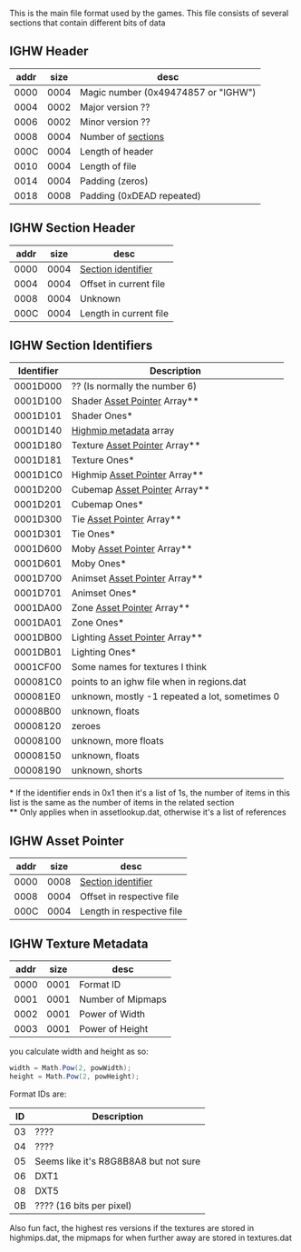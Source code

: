 This is the main file format used by the games.
This file consists of several sections that contain different bits of data

## IGHW Header

addr | size | desc
-----|------|-------------------------------------
0000 | 0004 | Magic number (0x49474857 or "IGHW")
0004 | 0002 | Major version ??
0006 | 0002 | Minor version ??
0008 | 0004 | Number of [sections](#ighw-section-header)
000C | 0004 | Length of header
0010 | 0004 | Length of file
0014 | 0004 | Padding (zeros)
0018 | 0008 | Padding (0xDEAD repeated)

## IGHW Section Header

addr | size | desc
-----|------|-------------------------
0000 | 0004 | [Section identifier](#ighw-section-identifiers)
0004 | 0004 | Offset in current file
0008 | 0004 | Unknown
000C | 0004 | Length in current file

## IGHW Section Identifiers

 Identifier | Description
------------|-------------------------------------------------------
  0001D000  | ?? (Is normally the number 6)
  0001D100  | Shader [Asset Pointer](#ighw-asset-pointer) Array\**
  0001D101  | Shader Ones\*
  0001D140  | [Highmip metadata](#ighw-texture-metadata) array
  0001D180  | Texture [Asset Pointer](#ighw-asset-pointer) Array\**
  0001D181  | Texture Ones\*
  0001D1C0  | Highmip [Asset Pointer](#ighw-asset-pointer) Array\**
  0001D200  | Cubemap [Asset Pointer](#ighw-asset-pointer) Array\**
  0001D201  | Cubemap Ones\*
  0001D300  | Tie [Asset Pointer](#ighw-asset-pointer) Array\**
  0001D301  | Tie Ones\*
  0001D600  | Moby [Asset Pointer](#ighw-asset-pointer) Array\**
  0001D601  | Moby Ones\*
  0001D700  | Animset [Asset Pointer](#ighw-asset-pointer) Array\**
  0001D701  | Animset Ones\*
  0001DA00  | Zone [Asset Pointer](#ighw-asset-pointer) Array\**
  0001DA01  | Zone Ones\*
  0001DB00  | Lighting [Asset Pointer](#ighw-asset-pointer) Array\**
  0001DB01  | Lighting Ones\*
  0001CF00  | Some names for textures I think
  000081C0  | points to an ighw file when in regions.dat
  000081E0  | unknown, mostly -1 repeated a lot, sometimes 0
  00008B00  | unknown, floats
  00008120  | zeroes
  00008100  | unknown, more floats
  00008150  | unknown, floats
  00008190  | unknown, shorts

\* If the identifier ends in 0x1 then it's a list of 1s, the number of items in this list is the same as the number of items in the related section <br>
\** Only applies when in assetlookup.dat, otherwise it's a list of references

## IGHW Asset Pointer

addr | size | desc
-----|------|---------------------------
0000 | 0008 | [Section identifier](#ighw-section-identifiers)
0008 | 0004 | Offset in respective file
000C | 0004 | Length in respective file

## IGHW Texture Metadata

addr | size | desc
-----|------|-------------------
0000 | 0001 | Format ID
0001 | 0001 | Number of Mipmaps
0002 | 0001 | Power of Width
0003 | 0001 | Power of Height

you calculate width and height as so:

```cs
width = Math.Pow(2, powWidth);
height = Math.Pow(2, powHeight);
```

Format IDs are:

 ID | Description
----|---------------------------------------
 03 | ????
 04 | ????
 05 | Seems like it's R8G8B8A8 but not sure
 06 | DXT1
 08 | DXT5
 0B | ???? (16 bits per pixel)

 Also fun fact, the highest res versions if the textures are stored in highmips.dat, the mipmaps for when further away are stored in textures.dat